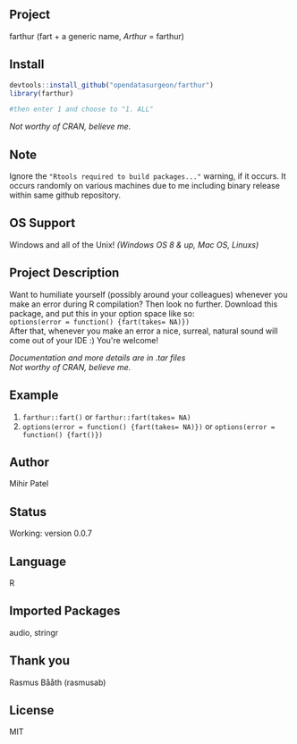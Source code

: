 Project
-------
farthur (fart + a generic name, *Arthur* = farthur)

Install
-------
`````r
devtools::install_github("opendatasurgeon/farthur")
library(farthur) 

#then enter 1 and choose to "1. ALL"
`````
*Not worthy of CRAN, believe me.*

Note
-----
Ignore the `"Rtools required to build packages..."` warning, if it occurs. It occurs randomly on various machines due to me including binary release within same github repository.

OS Support
----------
Windows and all of the Unix! *(Windows OS 8 & up, Mac OS, Linuxs)*

Project Description
--------------------
Want to humiliate yourself (possibly around your colleagues) whenever you make an error during R compilation? Then look no further. Download this package, and put this in your option space like so:    
`options(error = function() {fart(takes= NA)})`     
After that, whenever you make an error a nice, surreal, natural sound will come out of your IDE :) You're welcome!

*Documentation and more details are in .tar files*          
*Not worthy of CRAN, believe me.*

Example
-------
1) `farthur::fart()` or `farthur::fart(takes= NA)`
2) `options(error = function() {fart(takes= NA)})` or `options(error = function() {fart()})`

Author
-------
Mihir Patel

Status
------
Working: version 0.0.7      

Language
---------
R

Imported Packages
----------
audio, stringr

Thank you
--------
Rasmus Bååth (rasmusab)

License
--------
MIT
